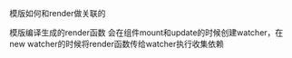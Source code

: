 模版如何和render做关联的

模版编译生成的render函数 会在组件mount和update的时候创建watcher，在new watcher的时候将render函数传给watcher执行收集依赖